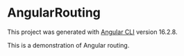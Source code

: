 # AngularRouting

This project was generated with [Angular CLI](https://github.com/angular/angular-cli) version 16.2.8.

This is a demonstration of Angular routing.
